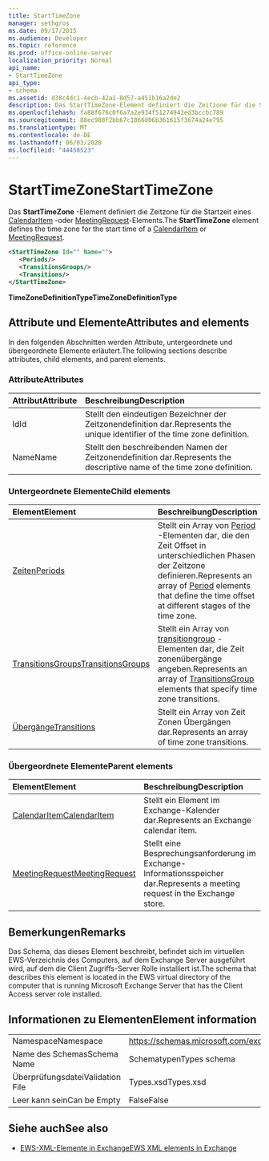 ```yaml
---
title: StartTimeZone
manager: sethgros
ms.date: 09/17/2015
ms.audience: Developer
ms.topic: reference
ms.prod: office-online-server
localization_priority: Normal
api_name:
- StartTimeZone
api_type:
- schema
ms.assetid: d38c4dc1-4ecb-42a1-8d57-a451b16a2de2
description: Das StartTimeZone-Element definiert die Zeitzone für die Startzeit eines CalendarItem-oder MeetingRequest-Elements.
ms.openlocfilehash: fa88f676c0f6a7a2e934f51274942ed3bccbc789
ms.sourcegitcommit: 88ec988f2bb67c1866d06b361615f3674a24e795
ms.translationtype: MT
ms.contentlocale: de-DE
ms.lasthandoff: 06/03/2020
ms.locfileid: "44458523"
---
```

# <a name="starttimezone"></a><span data-ttu-id="91b47-103">StartTimeZone</span><span class="sxs-lookup"><span data-stu-id="91b47-103">StartTimeZone</span></span>

<span data-ttu-id="91b47-104">Das **StartTimeZone** -Element definiert die Zeitzone für die Startzeit eines [CalendarItem](calendaritem.md) -oder [MeetingRequest](meetingrequest.md)-Elements.</span><span class="sxs-lookup"><span data-stu-id="91b47-104">The **StartTimeZone** element defines the time zone for the start time of a [CalendarItem](calendaritem.md) or [MeetingRequest](meetingrequest.md).</span></span>
  
```xml
<StartTimeZone Id="" Name="">
   <Periods/>
   <TransitionsGroups/>
   <Transitions/>
</StartTimeZone>
```

<span data-ttu-id="91b47-105">**TimeZoneDefinitionType**</span><span class="sxs-lookup"><span data-stu-id="91b47-105">**TimeZoneDefinitionType**</span></span>

## <a name="attributes-and-elements"></a><span data-ttu-id="91b47-106">Attribute und Elemente</span><span class="sxs-lookup"><span data-stu-id="91b47-106">Attributes and elements</span></span>

<span data-ttu-id="91b47-107">In den folgenden Abschnitten werden Attribute, untergeordnete und übergeordnete Elemente erläutert.</span><span class="sxs-lookup"><span data-stu-id="91b47-107">The following sections describe attributes, child elements, and parent elements.</span></span>
  
### <a name="attributes"></a><span data-ttu-id="91b47-108">Attribute</span><span class="sxs-lookup"><span data-stu-id="91b47-108">Attributes</span></span>

|<span data-ttu-id="91b47-109">**Attribut**</span><span class="sxs-lookup"><span data-stu-id="91b47-109">**Attribute**</span></span>|<span data-ttu-id="91b47-110">**Beschreibung**</span><span class="sxs-lookup"><span data-stu-id="91b47-110">**Description**</span></span>|
|:-----|:-----|
|<span data-ttu-id="91b47-111">Id</span><span class="sxs-lookup"><span data-stu-id="91b47-111">Id</span></span>  <br/> |<span data-ttu-id="91b47-112">Stellt den eindeutigen Bezeichner der Zeitzonendefinition dar.</span><span class="sxs-lookup"><span data-stu-id="91b47-112">Represents the unique identifier of the time zone definition.</span></span>  <br/> |
|<span data-ttu-id="91b47-113">Name</span><span class="sxs-lookup"><span data-stu-id="91b47-113">Name</span></span>  <br/> |<span data-ttu-id="91b47-114">Stellt den beschreibenden Namen der Zeitzonendefinition dar.</span><span class="sxs-lookup"><span data-stu-id="91b47-114">Represents the descriptive name of the time zone definition.</span></span>  <br/> |
   
### <a name="child-elements"></a><span data-ttu-id="91b47-115">Untergeordnete Elemente</span><span class="sxs-lookup"><span data-stu-id="91b47-115">Child elements</span></span>

|<span data-ttu-id="91b47-116">**Element**</span><span class="sxs-lookup"><span data-stu-id="91b47-116">**Element**</span></span>|<span data-ttu-id="91b47-117">**Beschreibung**</span><span class="sxs-lookup"><span data-stu-id="91b47-117">**Description**</span></span>|
|:-----|:-----|
|[<span data-ttu-id="91b47-118">Zeiten</span><span class="sxs-lookup"><span data-stu-id="91b47-118">Periods</span></span>](periods.md) <br/> |<span data-ttu-id="91b47-119">Stellt ein Array von [Period](period.md) -Elementen dar, die den Zeit Offset in unterschiedlichen Phasen der Zeitzone definieren.</span><span class="sxs-lookup"><span data-stu-id="91b47-119">Represents an array of [Period](period.md) elements that define the time offset at different stages of the time zone.</span></span>  <br/> |
|[<span data-ttu-id="91b47-120">TransitionsGroups</span><span class="sxs-lookup"><span data-stu-id="91b47-120">TransitionsGroups</span></span>](transitionsgroups.md) <br/> |<span data-ttu-id="91b47-121">Stellt ein Array von [transitiongroup](transitionsgroup.md) -Elementen dar, die Zeit zonenübergänge angeben.</span><span class="sxs-lookup"><span data-stu-id="91b47-121">Represents an array of [TransitionsGroup](transitionsgroup.md) elements that specify time zone transitions.</span></span>  <br/> |
|[<span data-ttu-id="91b47-122">Übergänge</span><span class="sxs-lookup"><span data-stu-id="91b47-122">Transitions</span></span>](transitions.md) <br/> |<span data-ttu-id="91b47-123">Stellt ein Array von Zeit Zonen Übergängen dar.</span><span class="sxs-lookup"><span data-stu-id="91b47-123">Represents an array of time zone transitions.</span></span>  <br/> |
   
### <a name="parent-elements"></a><span data-ttu-id="91b47-124">Übergeordnete Elemente</span><span class="sxs-lookup"><span data-stu-id="91b47-124">Parent elements</span></span>

|<span data-ttu-id="91b47-125">**Element**</span><span class="sxs-lookup"><span data-stu-id="91b47-125">**Element**</span></span>|<span data-ttu-id="91b47-126">**Beschreibung**</span><span class="sxs-lookup"><span data-stu-id="91b47-126">**Description**</span></span>|
|:-----|:-----|
|[<span data-ttu-id="91b47-127">CalendarItem</span><span class="sxs-lookup"><span data-stu-id="91b47-127">CalendarItem</span></span>](calendaritem.md) <br/> |<span data-ttu-id="91b47-128">Stellt ein Element im Exchange-Kalender dar.</span><span class="sxs-lookup"><span data-stu-id="91b47-128">Represents an Exchange calendar item.</span></span>  <br/> |
|[<span data-ttu-id="91b47-129">MeetingRequest</span><span class="sxs-lookup"><span data-stu-id="91b47-129">MeetingRequest</span></span>](meetingrequest.md) <br/> |<span data-ttu-id="91b47-130">Stellt eine Besprechungsanforderung im Exchange-Informationsspeicher dar.</span><span class="sxs-lookup"><span data-stu-id="91b47-130">Represents a meeting request in the Exchange store.</span></span>  <br/> |
   
## <a name="remarks"></a><span data-ttu-id="91b47-131">Bemerkungen</span><span class="sxs-lookup"><span data-stu-id="91b47-131">Remarks</span></span>

<span data-ttu-id="91b47-132">Das Schema, das dieses Element beschreibt, befindet sich im virtuellen EWS-Verzeichnis des Computers, auf dem Exchange Server ausgeführt wird, auf dem die Client Zugriffs-Server Rolle installiert ist.</span><span class="sxs-lookup"><span data-stu-id="91b47-132">The schema that describes this element is located in the EWS virtual directory of the computer that is running Microsoft Exchange Server that has the Client Access server role installed.</span></span>
  
## <a name="element-information"></a><span data-ttu-id="91b47-133">Informationen zu Elementen</span><span class="sxs-lookup"><span data-stu-id="91b47-133">Element information</span></span>

|||
|:-----|:-----|
|<span data-ttu-id="91b47-134">Namespace</span><span class="sxs-lookup"><span data-stu-id="91b47-134">Namespace</span></span>  <br/> |https://schemas.microsoft.com/exchange/services/2006/types  <br/> |
|<span data-ttu-id="91b47-135">Name des Schemas</span><span class="sxs-lookup"><span data-stu-id="91b47-135">Schema Name</span></span>  <br/> |<span data-ttu-id="91b47-136">Schematypen</span><span class="sxs-lookup"><span data-stu-id="91b47-136">Types schema</span></span>  <br/> |
|<span data-ttu-id="91b47-137">Überprüfungsdatei</span><span class="sxs-lookup"><span data-stu-id="91b47-137">Validation File</span></span>  <br/> |<span data-ttu-id="91b47-138">Types.xsd</span><span class="sxs-lookup"><span data-stu-id="91b47-138">Types.xsd</span></span>  <br/> |
|<span data-ttu-id="91b47-139">Leer kann sein</span><span class="sxs-lookup"><span data-stu-id="91b47-139">Can be Empty</span></span>  <br/> |<span data-ttu-id="91b47-140">False</span><span class="sxs-lookup"><span data-stu-id="91b47-140">False</span></span>  <br/> |
   
## <a name="see-also"></a><span data-ttu-id="91b47-141">Siehe auch</span><span class="sxs-lookup"><span data-stu-id="91b47-141">See also</span></span>

- [<span data-ttu-id="91b47-142">EWS-XML-Elemente in Exchange</span><span class="sxs-lookup"><span data-stu-id="91b47-142">EWS XML elements in Exchange</span></span>](ews-xml-elements-in-exchange.md)

